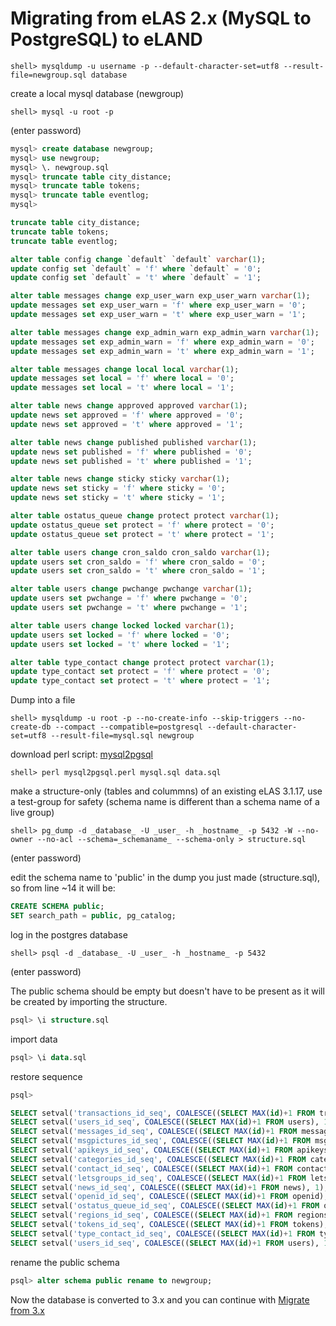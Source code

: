 # Migrating from eLAS 2.x (MySQL to PostgreSQL) to eLAND

```shell
shell> mysqldump -u username -p --default-character-set=utf8 --result-file=newgroup.sql database
```

create a local mysql database (newgroup)

```shell
shell> mysql -u root -p
```

(enter password)

```sql
mysql> create database newgroup;
mysql> use newgroup;
mysql> \. newgroup.sql
mysql> truncate table city_distance;
mysql> truncate table tokens;
mysql> truncate table eventlog;
mysql>

truncate table city_distance;
truncate table tokens;
truncate table eventlog;

alter table config change `default` `default` varchar(1);
update config set `default` = 'f' where `default` = '0';
update config set `default` = 't' where `default` = '1';

alter table messages change exp_user_warn exp_user_warn varchar(1);
update messages set exp_user_warn = 'f' where exp_user_warn = '0';
update messages set exp_user_warn = 't' where exp_user_warn = '1';

alter table messages change exp_admin_warn exp_admin_warn varchar(1);
update messages set exp_admin_warn = 'f' where exp_admin_warn = '0';
update messages set exp_admin_warn = 't' where exp_admin_warn = '1';

alter table messages change local local varchar(1);
update messages set local = 'f' where local = '0';
update messages set local = 't' where local = '1';

alter table news change approved approved varchar(1);
update news set approved = 'f' where approved = '0';
update news set approved = 't' where approved = '1';

alter table news change published published varchar(1);
update news set published = 'f' where published = '0';
update news set published = 't' where published = '1';

alter table news change sticky sticky varchar(1);
update news set sticky = 'f' where sticky = '0';
update news set sticky = 't' where sticky = '1';

alter table ostatus_queue change protect protect varchar(1);
update ostatus_queue set protect = 'f' where protect = '0';
update ostatus_queue set protect = 't' where protect = '1';

alter table users change cron_saldo cron_saldo varchar(1);
update users set cron_saldo = 'f' where cron_saldo = '0';
update users set cron_saldo = 't' where cron_saldo = '1';

alter table users change pwchange pwchange varchar(1);
update users set pwchange = 'f' where pwchange = '0';
update users set pwchange = 't' where pwchange = '1';

alter table users change locked locked varchar(1);
update users set locked = 'f' where locked = '0';
update users set locked = 't' where locked = '1';

alter table type_contact change protect protect varchar(1);
update type_contact set protect = 'f' where protect = '0';
update type_contact set protect = 't' where protect = '1';

```

Dump into a file

```shell
shell> mysqldump -u root -p --no-create-info --skip-triggers --no-create-db --compact --compatible=postgresql --default-character-set=utf8 --result-file=mysql.sql newgroup
```

download perl script: [mysql2pgsql](http://pgfoundry.org/frs/download.php/1535/mysql2pgsql.perl)

```shell
shell> perl mysql2pgsql.perl mysql.sql data.sql
```

make a structure-only (tables and colummns) of an existing eLAS 3.1.17, use a test-group for safety (schema name is different than a schema name of a live group)

```shell
shell> pg_dump -d _database_ -U _user_ -h _hostname_ -p 5432 -W --no-owner --no-acl --schema=_schemaname_ --schema-only > structure.sql
```

(enter password)

edit the schema name to 'public' in the dump you just made (structure.sql), so from line ~14 it will be:

```sql
CREATE SCHEMA public;
SET search_path = public, pg_catalog;
```

log in the postgres database

```shell
shell> psql -d _database_ -U _user_ -h _hostname_ -p 5432
```

(enter password)

The public schema should be empty but doesn't have to be present as it will be created by importing the structure.

```sql
psql> \i structure.sql
```

import data

```sql
psql> \i data.sql
```

restore sequence

```sql
psql>

SELECT setval('transactions_id_seq', COALESCE((SELECT MAX(id)+1 FROM transactions), 1), false);
SELECT setval('users_id_seq', COALESCE((SELECT MAX(id)+1 FROM users), 1), false);
SELECT setval('messages_id_seq', COALESCE((SELECT MAX(id)+1 FROM messages), 1), false);
SELECT setval('msgpictures_id_seq', COALESCE((SELECT MAX(id)+1 FROM msgpictures), 1), false);
SELECT setval('apikeys_id_seq', COALESCE((SELECT MAX(id)+1 FROM apikeys), 1), false);
SELECT setval('categories_id_seq', COALESCE((SELECT MAX(id)+1 FROM categories), 1), false);
SELECT setval('contact_id_seq', COALESCE((SELECT MAX(id)+1 FROM contact), 1), false);
SELECT setval('letsgroups_id_seq', COALESCE((SELECT MAX(id)+1 FROM letsgroups), 1), false);
SELECT setval('news_id_seq', COALESCE((SELECT MAX(id)+1 FROM news), 1), false);
SELECT setval('openid_id_seq', COALESCE((SELECT MAX(id)+1 FROM openid), 1), false);
SELECT setval('ostatus_queue_id_seq', COALESCE((SELECT MAX(id)+1 FROM ostatus_queue), 1), false);
SELECT setval('regions_id_seq', COALESCE((SELECT MAX(id)+1 FROM regions), 1), false);
SELECT setval('tokens_id_seq', COALESCE((SELECT MAX(id)+1 FROM tokens), 1), false);
SELECT setval('type_contact_id_seq', COALESCE((SELECT MAX(id)+1 FROM type_contact), 1), false);
SELECT setval('users_id_seq', COALESCE((SELECT MAX(id)+1 FROM users), 1), false);
```

rename the public schema

```sql
psql> alter schema public rename to newgroup;
```

Now the database is converted to 3.x and you can continue with [Migrate from 3.x](migrate-from-elas-3.md)
